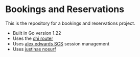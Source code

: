 # Bookings and Reservations

This is the repository for a bookings and reservations project.

- Built in Go version 1.22
- Uses the [chi router](github.com/go-chi/chi)
- Uses [alex edwards SCS](github.com/alexedwards/scs/v2) session management
- Uses [justinas nosurf](github.com/justinas/nosurf)
